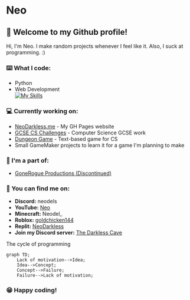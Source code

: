 # Neo
## 👋 Welcome to my Github profile!

Hi, I'm Neo. I make random projects whenever I feel like it. Also, I suck at programming. :)

### ⌨️ What I code:
- Python
- Web Development
<br>[![My Skills](https://skillicons.dev/icons?i=python,html,css,js&theme=dark)](https://skillicons.dev)

### 💻 Currently working on:
- [NeoDarkless.me](https://github.com/NeoDarkless/neodarkless.github.io) - My GH Pages website
- [GCSE CS Challenges](https://github.com/NeoDarkless/gcse-cs-challenges) - Computer Science GCSE work
- [Dungeon Game](https://github.com/NeoDarkless/dungeon-game) - Text-based game for CS
- Small GameMaker projects to learn it for a game I'm planning to make

### 👥 I'm a part of:
- [GoneRogue Productions (Discontinued)](https://github.com/GoneRogueProductions)

### 💬 You can find me on:
- **Discord:** neodels
- **YouTube:** [Neo](https://www.youtube.com/@neodarkless)
- **Minecraft:** Neodel_
- **Roblox:** [goldchicken144](https://web.roblox.com/users/963333948/profile)
- **Replit:** [NeoDarkless](https://replit.com/@NeoDarkless)
- **Join my Discord server:** [The Darkless Cave](https://discord.gg/wVxDspyPBe)

The cycle of programming 
```mermaid
graph TD;
    Lack of motivation-->Idea;
    Idea-->Concept;
    Concept-->Failure;
    Failure-->Lack of motivation;
```

### 😁 Happy coding!
<!---
NeoDarkless/NeoDarkless is a ✨ special ✨ repository because its `README.md` (this file) appears on your GitHub profile.
You can click the Preview link to take a look at your changes.
--->
